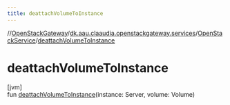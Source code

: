 ```yaml
---
title: deattachVolumeToInstance
---
```

//[OpenStackGateway](../../../index.html)/[dk.aau.claaudia.openstackgateway.services](../index.html)/[OpenStackService](index.html)/[deattachVolumeToInstance](deattach-volume-to-instance.html)



# deattachVolumeToInstance



[jvm]\
fun [deattachVolumeToInstance](deattach-volume-to-instance.html)(instance: Server, volume: Volume)





